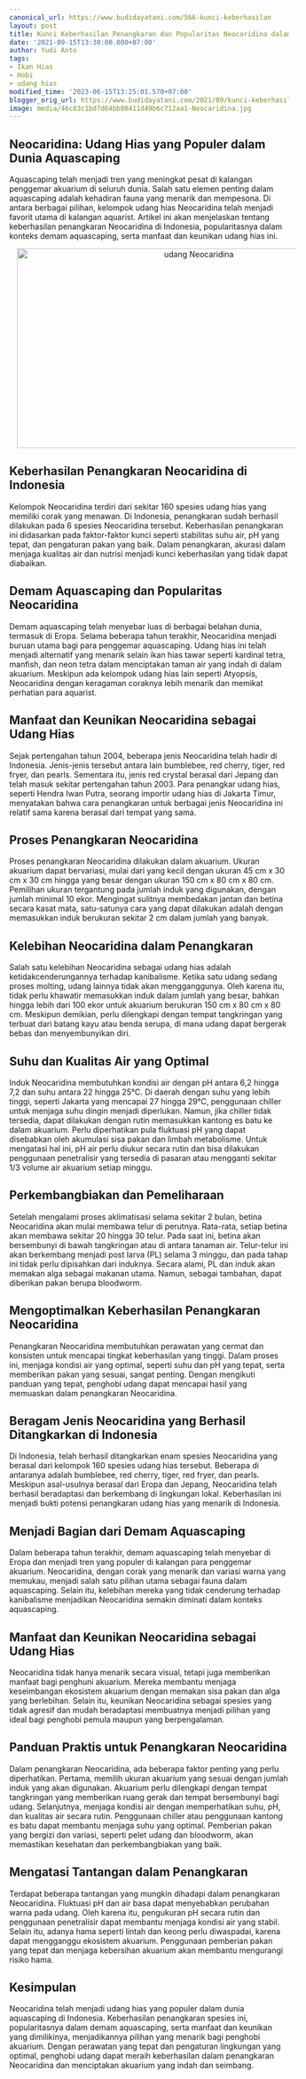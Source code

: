 ```yaml
---
canonical_url: https://www.budidayatani.com/566-kunci-keberhasilan
layout: post
title: Kunci Keberhasilan Penangkaran dan Popularitas Neocaridina dalam Aquascaping
date: '2021-09-15T13:30:00.000+07:00'
author: Yudi Anto
tags:
- Ikan Hias
- Hobi
- udang hias
modified_time: '2023-06-15T13:25:01.570+07:00'
blogger_orig_url: https://www.budidayatani.com/2021/09/kunci-keberhasilan-tangkarkan.html
image: media/46c83c1bd7d64bb80411d49b6c712aa1-Neocaridina.jpg
---
```

<h2>Neocaridina: Udang Hias yang Populer dalam Dunia Aquascaping</h2><p>Aquascaping telah menjadi tren yang meningkat pesat di kalangan penggemar akuarium di seluruh dunia. Salah satu elemen penting dalam aquascaping adalah kehadiran fauna yang menarik dan mempesona. Di antara berbagai pilihan, kelompok udang hias Neocaridina telah menjadi favorit utama di kalangan aquarist. Artikel ini akan menjelaskan tentang keberhasilan penangkaran Neocaridina di Indonesia, popularitasnya dalam konteks demam aquascaping, serta manfaat dan keunikan udang hias ini.</p><div class="separator" style="clear: both; text-align: center;"><a href="https://blogger.googleusercontent.com/img/b/R29vZ2xl/AVvXsEjCd6UWXeJ6vlU-FWSXcXwYyuM9vE0zbsob3hpBXciEDk0EZuc-YWBuIomh4vL-O9BX-WAHzol7IP2W624J8CJJn2X9c0wvVd_ZiHHkyoe6H_gso4Dhm23IzsYsCtsXUa3NWN_wjB9YKbSnCjjksZ8abuvaqd-pKOJITit94cvNONsLYWaajeLlVd7RCw/s2133/Neocaridina.jpg" imageanchor="1" style="margin-left: 1em; margin-right: 1em;"><img alt="udang Neocaridina" border="0" data-original-height="1200" data-original-width="2133" height="360" src="https://blogger.googleusercontent.com/img/b/R29vZ2xl/AVvXsEjCd6UWXeJ6vlU-FWSXcXwYyuM9vE0zbsob3hpBXciEDk0EZuc-YWBuIomh4vL-O9BX-WAHzol7IP2W624J8CJJn2X9c0wvVd_ZiHHkyoe6H_gso4Dhm23IzsYsCtsXUa3NWN_wjB9YKbSnCjjksZ8abuvaqd-pKOJITit94cvNONsLYWaajeLlVd7RCw/w640-h360/Neocaridina.jpg" width="640" /></a></div><h2>Keberhasilan Penangkaran Neocaridina di Indonesia</h2><p>Kelompok Neocaridina terdiri dari sekitar 160 spesies udang hias yang memiliki corak yang menawan. Di Indonesia, penangkaran sudah berhasil dilakukan pada 6 spesies Neocaridina tersebut. Keberhasilan penangkaran ini didasarkan pada faktor-faktor kunci seperti stabilitas suhu air, pH yang tepat, dan pengaturan pakan yang baik. Dalam penangkaran, akurasi dalam menjaga kualitas air dan nutrisi menjadi kunci keberhasilan yang tidak dapat diabaikan.</p><h2>Demam Aquascaping dan Popularitas Neocaridina</h2><p>Demam aquascaping telah menyebar luas di berbagai belahan dunia, termasuk di Eropa. Selama beberapa tahun terakhir, Neocaridina menjadi buruan utama bagi para penggemar aquascaping. Udang hias ini telah menjadi alternatif yang menarik selain ikan hias tawar seperti kardinal tetra, manfish, dan neon tetra dalam menciptakan taman air yang indah di dalam akuarium. Meskipun ada kelompok udang hias lain seperti Atyopsis, Neocaridina dengan keragaman coraknya lebih menarik dan memikat perhatian para aquarist.</p><h2>Manfaat dan Keunikan Neocaridina sebagai Udang Hias</h2><p>Sejak pertengahan tahun 2004, beberapa jenis Neocaridina telah hadir di Indonesia. Jenis-jenis tersebut antara lain bumblebee, red cherry, tiger, red fryer, dan pearls. Sementara itu, jenis red crystal berasal dari Jepang dan telah masuk sekitar pertengahan tahun 2003. Para penangkar udang hias, seperti Hendra Iwan Putra, seorang importir udang hias di Jakarta Timur, menyatakan bahwa cara penangkaran untuk berbagai jenis Neocaridina ini relatif sama karena berasal dari tempat yang sama.</p><h2>Proses Penangkaran Neocaridina</h2><p>Proses penangkaran Neocaridina dilakukan dalam akuarium. Ukuran akuarium dapat bervariasi, mulai dari yang kecil dengan ukuran 45 cm x 30 cm x 30 cm hingga yang besar dengan ukuran 150 cm x 80 cm x 80 cm. Pemilihan ukuran tergantung pada jumlah induk yang digunakan, dengan jumlah minimal 10 ekor. Mengingat sulitnya membedakan jantan dan betina secara kasat mata, satu-satunya cara yang dapat dilakukan adalah dengan memasukkan induk berukuran sekitar 2 cm dalam jumlah yang banyak.</p><h2>Kelebihan Neocaridina dalam Penangkaran</h2><p>Salah satu kelebihan Neocaridina sebagai udang hias adalah ketidakcenderungannya terhadap kanibalisme. Ketika satu udang sedang proses molting, udang lainnya tidak akan mengganggunya. Oleh karena itu, tidak perlu khawatir memasukkan induk dalam jumlah yang besar, bahkan hingga lebih dari 100 ekor untuk akuarium berukuran 150 cm x 80 cm x 80 cm. Meskipun demikian, perlu dilengkapi dengan tempat tangkringan yang terbuat dari batang kayu atau benda serupa, di mana udang dapat bergerak bebas dan menyembunyikan diri.</p><h2>Suhu dan Kualitas Air yang Optimal</h2><p>Induk Neocaridina membutuhkan kondisi air dengan pH antara 6,2 hingga 7,2 dan suhu antara 22 hingga 25°C. Di daerah dengan suhu yang lebih tinggi, seperti Jakarta yang mencapai 27 hingga 29°C, penggunaan chiller untuk menjaga suhu dingin menjadi diperlukan. Namun, jika chiller tidak tersedia, dapat dilakukan dengan rutin memasukkan kantong es batu ke dalam akuarium. Perlu diperhatikan pula fluktuasi pH yang dapat disebabkan oleh akumulasi sisa pakan dan limbah metabolisme. Untuk mengatasi hal ini, pH air perlu diukur secara rutin dan bisa dilakukan penggunaan penetralisir yang tersedia di pasaran atau mengganti sekitar 1/3 volume air akuarium setiap minggu.</p><h2>Perkembangbiakan dan Pemeliharaan</h2><p>Setelah mengalami proses aklimatisasi selama sekitar 2 bulan, betina Neocaridina akan mulai membawa telur di perutnya. Rata-rata, setiap betina akan membawa sekitar 20 hingga 30 telur. Pada saat ini, betina akan bersembunyi di bawah tangkringan atau di antara tanaman air. Telur-telur ini akan berkembang menjadi post larva (PL) selama 3 minggu, dan pada tahap ini tidak perlu dipisahkan dari induknya. Secara alami, PL dan induk akan memakan alga sebagai makanan utama. Namun, sebagai tambahan, dapat diberikan pakan berupa bloodworm.</p><h2>Mengoptimalkan Keberhasilan Penangkaran Neocaridina</h2><p>Penangkaran Neocaridina membutuhkan perawatan yang cermat dan konsisten untuk mencapai tingkat keberhasilan yang tinggi. Dalam proses ini, menjaga kondisi air yang optimal, seperti suhu dan pH yang tepat, serta memberikan pakan yang sesuai, sangat penting. Dengan mengikuti panduan yang tepat, penghobi udang dapat mencapai hasil yang memuaskan dalam penangkaran Neocaridina.</p><h2>Beragam Jenis Neocaridina yang Berhasil Ditangkarkan di Indonesia</h2><p>Di Indonesia, telah berhasil ditangkarkan enam spesies Neocaridina yang berasal dari kelompok 160 spesies udang hias tersebut. Beberapa di antaranya adalah bumblebee, red cherry, tiger, red fryer, dan pearls. Meskipun asal-usulnya berasal dari Eropa dan Jepang, Neocaridina telah berhasil beradaptasi dan berkembang di lingkungan lokal. Keberhasilan ini menjadi bukti potensi penangkaran udang hias yang menarik di Indonesia.</p><h2>Menjadi Bagian dari Demam Aquascaping</h2><p>Dalam beberapa tahun terakhir, demam aquascaping telah menyebar di Eropa dan menjadi tren yang populer di kalangan para penggemar akuarium. Neocaridina, dengan corak yang menarik dan variasi warna yang memukau, menjadi salah satu pilihan utama sebagai fauna dalam aquascaping. Selain itu, kelebihan mereka yang tidak cenderung terhadap kanibalisme menjadikan Neocaridina semakin diminati dalam konteks aquascaping.</p><h2>Manfaat dan Keunikan Neocaridina sebagai Udang Hias</h2><p>Neocaridina tidak hanya menarik secara visual, tetapi juga memberikan manfaat bagi penghuni akuarium. Mereka membantu menjaga keseimbangan ekosistem akuarium dengan memakan sisa pakan dan alga yang berlebihan. Selain itu, keunikan Neocaridina sebagai spesies yang tidak agresif dan mudah beradaptasi membuatnya menjadi pilihan yang ideal bagi penghobi pemula maupun yang berpengalaman.</p><h2>Panduan Praktis untuk Penangkaran Neocaridina</h2><p>Dalam penangkaran Neocaridina, ada beberapa faktor penting yang perlu diperhatikan. Pertama, memilih ukuran akuarium yang sesuai dengan jumlah induk yang akan digunakan. Akuarium perlu dilengkapi dengan tempat tangkringan yang memberikan ruang gerak dan tempat bersembunyi bagi udang. Selanjutnya, menjaga kondisi air dengan memperhatikan suhu, pH, dan kualitas air secara rutin. Penggunaan chiller atau penggunaan kantong es batu dapat membantu menjaga suhu yang optimal. Pemberian pakan yang bergizi dan variasi, seperti pelet udang dan bloodworm, akan memastikan kesehatan dan perkembangbiakan yang baik.</p><h2>Mengatasi Tantangan dalam Penangkaran</h2><p>Terdapat beberapa tantangan yang mungkin dihadapi dalam penangkaran Neocaridina. Fluktuasi pH dan air basa dapat menyebabkan perubahan warna pada udang. Oleh karena itu, pengukuran pH secara rutin dan penggunaan penetralisir dapat membantu menjaga kondisi air yang stabil. Selain itu, adanya hama seperti lintah dan keong perlu diwaspadai, karena dapat mengganggu ekosistem akuarium. Penggunaan pemberian pakan yang tepat dan menjaga kebersihan akuarium akan membantu mengurangi risiko hama.</p><h2>Kesimpulan</h2><p>Neocaridina telah menjadi udang hias yang populer dalam dunia aquascaping di Indonesia. Keberhasilan penangkaran spesies ini, popularitasnya dalam demam aquascaping, serta manfaat dan keunikan yang dimilikinya, menjadikannya pilihan yang menarik bagi penghobi akuarium. Dengan perawatan yang tepat dan pengaturan lingkungan yang optimal, penghobi udang dapat meraih keberhasilan dalam penangkaran Neocaridina dan menciptakan akuarium yang indah dan seimbang.</p>